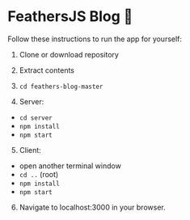 # FeathersJS Blog 🦆

Follow these instructions to run the app for yourself:

1. Clone or download repository
2. Extract contents
3. `cd feathers-blog-master`

4. Server:
  * `cd server`
  * `npm install`
  * `npm start`
5. Client:
  * open another terminal window
  * `cd ..` (root)
  * `npm install`
  * `npm start`
6. Navigate to localhost:3000 in your browser.